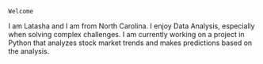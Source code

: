 <code style="color:BurntOrange">Welcome</code>

I am Latasha and I am from North Carolina.  I enjoy Data Analysis, especially when solving complex challenges.  I am currently working on a project in Python that analyzes stock market trends and makes predictions based on the analysis.


